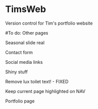 # TimsWeb
Version control for Tim's portfolio website

#To do:
Other pages

Seasonal slide real

Contact form

Social media links

Shiny stuff

Remove lux toilet text! - FIXED

Keep current page highlighted on NAV

Portfolio page

